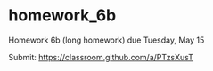 # homework_6b
Homework 6b (long homework) due Tuesday, May 15

Submit: https://classroom.github.com/a/PTzsXusT
